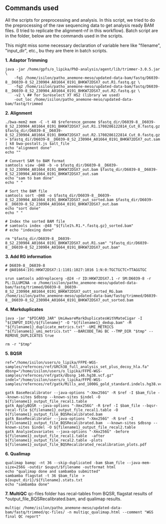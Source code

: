 ## Commands used

All the scripts for preprocessing and analysis.
In this script, we tried to do the preprocessing of the raw sequencing data to get analysis ready BAM files. (I tried to replicate the alignment-nf in this workflow). Batch script are in the folder, below are the commands used in the scripts. 

This might miss some necessary declaration of variable here like "filename", "input_dir", etc., bu they are there in batch scripts.

**1. Adaptor Trimming**
```
java -jar /home/gpfs/o_lipika/PhD-analysis/agent/lib/trimmer-3.0.5.jar \
    -fq1 /home/isilon/patho_anemone-meso/updated-data-bam/fastq/D6039-8__D6039-8_S2_230904_A01664_0191_BHKW72DSX7_out.R1.fastq.gz \
    -fq2 /home/isilon/patho_anemone-meso/updated-data-bam/fastq/D6039-8__D6039-8_S2_230904_A01664_0191_BHKW72DSX7_out.R2.fastq.gz \
    -v2 \ ## for Sureselect XT HS2 (library we used)
    -out_loc /home/isilon/patho_anemone-meso/updated-data-bam/fastq/trimmed
``` 

**2. Alignment**
```
./bwa-mem2 mem -C -t 48 $reference_genome $fastq_dir/D6039-8__D6039-8_S2_230904_A01664_0191_BHKW72DSX7_out.R1.1708286122814_Cut_0.fastq.gz $fastq_dir/D6039-8__D6039-8_S2_230904_A01664_0191_BHKW72DSX7_out.R2.1708286122814_Cut_0.fastq.gz > $fastq_dir/D6039-8__D6039-8_S2_230904_A01664_0191_BHKW72DSX7_out.sam | k8 bwa-postalt.js $alt_file
echo "alignment done"
echo ""

# Convert SAM to BAM format
samtools view -@48 -b -o $fastq_dir/D6039-8__D6039-8_S2_230904_A01664_0191_BHKW72DSX7_out.bam $fastq_dir/D6039-8__D6039-8_S2_230904_A01664_0191_BHKW72DSX7_out.sam
echo "sam to bam done"
echo " "

# Sort the BAM file
samtools sort -@48 -o $fastq_dir/D6039-8__D6039-8_S2_230904_A01664_0191_BHKW72DSX7_out_sorted.bam $fastq_dir/D6039-8__D6039-8_S2_230904_A01664_0191_BHKW72DSX7_out.bam
echo "sort done"
echo " "

# Index the sorted BAM file
# samtools index -@48 "${file1%.R1.*.fastq.gz}_sorted.bam"
# echo "indexing done"

rm "$fastq_dir/D6039-8__D6039-8_S2_230904_A01664_0191_BHKW72DSX7_out.R1.sam" "$fastq_dir/D6039-8__D6039-8_S2_230904_A01664_0191_BHKW72DSX7_out.bam"
```

**3. Add RG information**
```
# D6039-8__D6039-8
# @A01664:191:HKW72DSX7:1:1101:1027:1016 1:N:0:TGCTGCTC+TTAGGTGC

srun samtools addreplacerg -@24 -r ID:HKW72DSX7.1 -r SM:D6039-8 -r PL:ILLUMINA -o /home/isilon/patho_anemone-meso/updated-data-bam/fastq/trimmed/D6039-8__D6039-8_S2_230904_A01664_0191_BHKW72DSX7_outt_sorted_RG.bam /home/isilon/patho_anemone-meso/updated-data-bam/fastq/trimmed/D6039-8__D6039-8_S2_230904_A01664_0191_BHKW72DSX7_out_sorted.bam
```

**4. Markduplicates**
```
java -jar "$PICARD_JAR" UmiAwareMarkDuplicatesWithMateCigar -I "${INPUT_DIR}/${filename}" -O "${filename1}_dedup.bam" -M "${filename1}_duplicate_metrics.txt" -UMI_METRICS "${filename1}_umi_metrics.txt" --BARCODE_TAG BC --TMP_DIR "$tmp" --REMOVE_DUPLICATES true

rm -r "$tmp"
```

**5. BQSR**
```
ref="/home/isilon/users/o_lipika/FFPE-WGS-samples/refernces/ref/GRCh38_full_analysis_set_plus_decoy_hla.fa"
dbsnp="/home/isilon/users/o_lipika/FFPE-WGS-samples/refernces/ref/gatk/dbsnp_146.hg38.vcf.gz"
indel="/home/isilon/users/o_lipika/FFPE-WGS-samples/refernces/ref/gatk/Mills_and_1000G_gold_standard.indels.hg38.vcf.gz"

gatk BaseRecalibrator --java-options "-Xmx256G" -R $ref -I $bam_file --known-sites $dbsnp --known-sites $indel -O ${filename1}_output_file_recal1.table
gatk ApplyBQSR --java-options "-Xmx256G" -R $ref -I $bam_file --bqsr-recal-file ${filename1}_output_file_recal1.table -O ${filename1}_output_file_BQSRecalibrated.bam
gatk BaseRecalibrator --java-options "-Xmx256G" -R $ref -I ${filename1}_output_file_BQSRecalibrated.bam  --known-sites $dbsnp --known-sites $indel -O ${filename1}_output_file_recal2.table
gatk AnalyzeCovariates --java-options "-Xmx256G" -before ${filename1}_output_file_recal1.table  -after ${filename1}_output_file_recal2.table -plots ${filename1}_output_file_BQSRecalibrated_recalibration_plots.pdf
```

**6. Qualimap**
```
qualimap bamqc -nt 36 --skip-duplicated -bam $bam_file --java-mem-size=256G -outdir $ouput/$filename -outformat html
echo "qualimap done and sambamba submitted"
sambamba flagstat -t 36 $bam_file  > ${ouput_dir1}/${filename}.stats.txt
echo "sambamba done"
```

**7. MultiQC**
qc-files folder has recal-tables from BQSR, flagstat results of *output_file_BQSRecalibrated.bam, and qualimap results.
```
multiqc /home/isilon/patho_anemone-meso/updated-data-bam/fastq/trimmed/qc-files/ -n multiqc_qualimap.html --comment "WGS final QC report"
```











